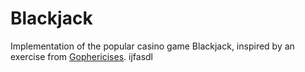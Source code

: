 # Blackjack

Implementation of the popular casino game Blackjack, inspired by an exercise from [Gophericises](https://gophercises.com).
ijfasdl